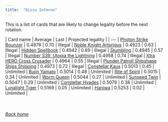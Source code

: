 ```yaml
---
title:  "Disco Inferno"
---
```


This is a list of cards that are likely to change legality before the next rotation.

| Card name | Average | Last | Projected legality |
| :-- |
[Photon Strike Bounzer](https://db.ygoprodeck.com/card/?search=Photon%20Strike%20Bounzer) | 0.4878 | 0.70 | Illegal |
[Noble Knight Artorigus](https://db.ygoprodeck.com/card/?search=Noble%20Knight%20Artorigus) | 0.4923 | 0.63 | Illegal |
[Hidden Spellbook](https://db.ygoprodeck.com/card/?search=Hidden%20Spellbook) | 0.4942 | 0.69 | Illegal |
[Stumbling](https://db.ygoprodeck.com/card/?search=Stumbling) | 0.4945 | 0.57 | Illegal |
[Number S39: Utopia the Lightning](https://db.ygoprodeck.com/card/?search=Number%20S39:%20Utopia%20the%20Lightning) | 0.4958 | 0.74 | Illegal |
[Xtra HERO Cross Crusader](https://db.ygoprodeck.com/card/?search=Xtra%20HERO%20Cross%20Crusader) | 0.4964 | 0.55 | Illegal |
[Plunder Patroll Shipshape Ships Shipping](https://db.ygoprodeck.com/card/?search=Plunder%20Patroll%20Shipshape%20Ships%20Shipping) | 0.4973 | 0.72 | Illegal |
[Constellar Kaus](https://db.ygoprodeck.com/card/?search=Constellar%20Kaus) | 0.5013 | 0.45 | Unlimited |
[Bujin Yamato](https://db.ygoprodeck.com/card/?search=Bujin%20Yamato) | 0.5014 | 0.48 | Unlimited |
[Rite of Spirit](https://db.ygoprodeck.com/card/?search=Rite%20of%20Spirit) | 0.5015 | 0.34 | Unlimited |
[Worm Queen](https://db.ygoprodeck.com/card/?search=Worm%20Queen) | 0.5044 | 0.27 | Unlimited |
[Sunseed Twin](https://db.ygoprodeck.com/card/?search=Sunseed%20Twin) | 0.5047 | 0.29 | Unlimited |
[Constellar Hyades](https://db.ygoprodeck.com/card/?search=Constellar%20Hyades) | 0.5079 | 0.38 | Unlimited |
[Lunalight Tiger](https://db.ygoprodeck.com/card/?search=Lunalight%20Tiger) | 0.5169 | 0.05 | Unlimited |
[Haniwa](https://db.ygoprodeck.com/card/?search=Haniwa) | 0.5253 | 0.02 | Unlimited |

<br>

###### [Back home](index)